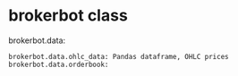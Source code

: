 # brokerbot class

brokerbot.data:

    brokerbot.data.ohlc_data: Pandas dataframe, OHLC prices
    brokerbot.data.orderbook: 
